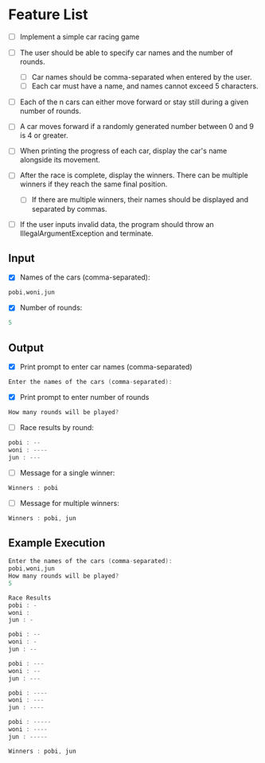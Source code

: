 # Feature List

- [ ] Implement a simple car racing game

- [ ] The user should be able to specify car names and the number of rounds.
  - [ ] Car names should be comma-separated when entered by the user.
  - [ ] Each car must have a name, and names cannot exceed 5 characters.
- [ ] Each of the n cars can either move forward or stay still during a given number of rounds.
- [ ] A car moves forward if a randomly generated number between 0 and 9 is 4 or greater.
- [ ] When printing the progress of each car, display the car's name alongside its movement.
- [ ] After the race is complete, display the winners. There can be multiple winners if they reach the same final position.
  - [ ] If there are multiple winners, their names should be displayed and separated by commas.
- [ ] If the user inputs invalid data, the program should throw an IllegalArgumentException and terminate.

## Input

- [x] Names of the cars (comma-separated):
```kotlin
pobi,woni,jun
```

- [x] Number of rounds:
```kotlin
5
```
## Output

- [x] Print prompt to enter car names (comma-separated)
```kotlin
Enter the names of the cars (comma-separated):
```

- [x] Print prompt to enter number of rounds
```kotlin
How many rounds will be played?
```

- [ ] Race results by round:
```kotlin
pobi : --
woni : ----
jun : ---
```

- [ ] Message for a single winner:
```kotlin
Winners : pobi
```

- [ ] Message for multiple winners:
```kotlin
Winners : pobi, jun
```

## Example Execution

```kotlin
Enter the names of the cars (comma-separated):
pobi,woni,jun
How many rounds will be played?
5

Race Results
pobi : -
woni : 
jun : -

pobi : --
woni : -
jun : --

pobi : ---
woni : --
jun : ---

pobi : ----
woni : ---
jun : ----

pobi : -----
woni : ----
jun : -----

Winners : pobi, jun
```




